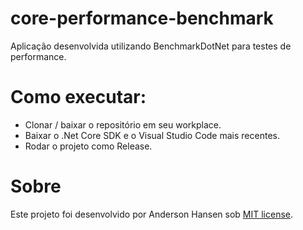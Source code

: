 # core-performance-benchmark

Aplicação desenvolvida utilizando BenchmarkDotNet para testes de performance.

# Como executar:
- Clonar / baixar o repositório em seu workplace.
- Baixar o .Net Core SDK e o Visual Studio Code mais recentes.
- Rodar o projeto como Release. 

# Sobre
Este projeto foi desenvolvido por Anderson Hansen sob [MIT license](LICENSE).
